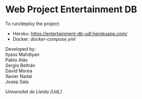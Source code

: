 # Web Project Entertainment DB
To run/deploy the project:  
- Heroku: https://entertainment-db-udl.herokuapp.com/
- Docker: *docker-compose.yml*

Developed by:  
Ilyass Mahdiyan  
Pablo Alás  
Sergio Beltrán  
David Morea  
Xavier Nadal  
Josep Sala

*Universitat de Lleida (UdL)*
